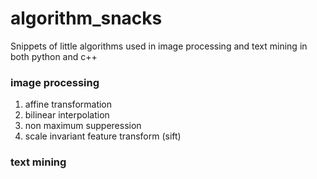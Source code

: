 # algorithm_snacks
Snippets of little algorithms used in image processing and text mining in both python and c++


### image processing
1. affine transformation
2. bilinear interpolation
3. non maximum supperession
4. scale invariant feature transform (sift)


### text mining


